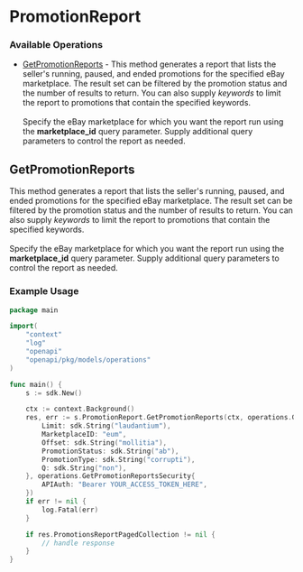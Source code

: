 # PromotionReport

### Available Operations

* [GetPromotionReports](#getpromotionreports) - This method generates a report that lists the seller's running, paused, and ended promotions for the specified eBay marketplace. The result set can be filtered by the promotion status and the number of results to return. You can also supply <i>keywords</i> to limit the report to promotions that contain the specified keywords. <br><br>Specify the eBay marketplace for which you want the report run using the <b>marketplace_id</b> query parameter. Supply additional query parameters to control the report as needed.

## GetPromotionReports

This method generates a report that lists the seller's running, paused, and ended promotions for the specified eBay marketplace. The result set can be filtered by the promotion status and the number of results to return. You can also supply <i>keywords</i> to limit the report to promotions that contain the specified keywords. <br><br>Specify the eBay marketplace for which you want the report run using the <b>marketplace_id</b> query parameter. Supply additional query parameters to control the report as needed.

### Example Usage

```go
package main

import(
	"context"
	"log"
	"openapi"
	"openapi/pkg/models/operations"
)

func main() {
    s := sdk.New()

    ctx := context.Background()
    res, err := s.PromotionReport.GetPromotionReports(ctx, operations.GetPromotionReportsRequest{
        Limit: sdk.String("laudantium"),
        MarketplaceID: "eum",
        Offset: sdk.String("mollitia"),
        PromotionStatus: sdk.String("ab"),
        PromotionType: sdk.String("corrupti"),
        Q: sdk.String("non"),
    }, operations.GetPromotionReportsSecurity{
        APIAuth: "Bearer YOUR_ACCESS_TOKEN_HERE",
    })
    if err != nil {
        log.Fatal(err)
    }

    if res.PromotionsReportPagedCollection != nil {
        // handle response
    }
}
```
